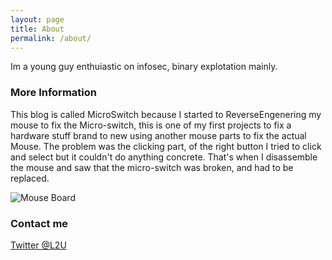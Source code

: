```yaml
---
layout: page
title: About
permalink: /about/
---
```


Im a young guy enthuiastic on infosec, binary explotation mainly.

### More Information

This blog is called MicroSwitch because I started to ReverseEngenering my mouse to fix the Micro-switch,
this is one of my first projects to fix a hardware stuff brand to new using another mouse parts to fix
the actual Mouse. The problem was the clicking part, of the right button I tried to click and select but 
it couldn't do anything concrete. That's when I disassemble the mouse and saw that the micro-switch was broken,
and had to be replaced.

![Mouse Board](https://i.imgur.com/btGcYWA.jpg "Mouse Board")

### Contact me

[Twitter @L2U](https://twitter.com/l2u)
